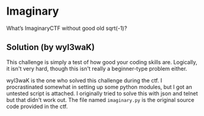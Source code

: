 # Imaginary
What’s ImaginaryCTF without good old sqrt(-1)?

## Solution (by wyl3waK)
This challenge is simply a test of how good your coding skills are. Logically, it isn't very hard, though this isn't really a beginner-type problem either.

wyl3waK is the one who solved this challenge during the ctf. I procrastinated somewhat in setting up some python modules, but I got an untested script is attached. I originally tried to solve this with json and telnet but that didn't work out. The file named ```imaginary.py``` is the original source code provided in the ctf.
